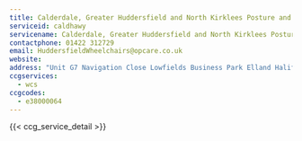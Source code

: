 ```yaml
---
title: Calderdale, Greater Huddersfield and North Kirklees Posture and Mobility Services
serviceid: caldhawy
servicename: Calderdale, Greater Huddersfield and North Kirklees Posture and Mobility Services
contactphone: 01422 312729
email: HuddersfieldWheelchairs@opcare.co.uk
website: 
address: "Unit G7 Navigation Close Lowfields Business Park Elland Halifax West Yorkshire HX5 9HB"
ccgservices:
  - wcs
ccgcodes:
  - e38000064
---
```


{{< ccg_service_detail >}}
